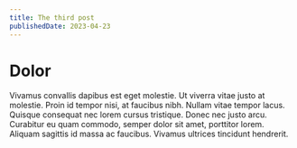 ```yaml
---
title: The third post
publishedDate: 2023-04-23
---
```


# Dolor

Vivamus convallis dapibus est eget molestie. Ut viverra vitae justo at molestie. Proin id tempor nisi, at faucibus nibh. Nullam vitae
tempor lacus. Quisque consequat nec lorem cursus tristique. Donec nec justo arcu. Curabitur eu quam commodo, semper dolor sit amet,
porttitor lorem. Aliquam sagittis id massa ac faucibus. Vivamus ultrices tincidunt hendrerit.
